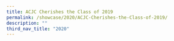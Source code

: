 ```yaml
---
title: ACJC Cherishes the Class of 2019
permalink: /showcase/2020/ACJC-Cherishes-the-Class-of-2019/
description: ""
third_nav_title: "2020"
---
```

